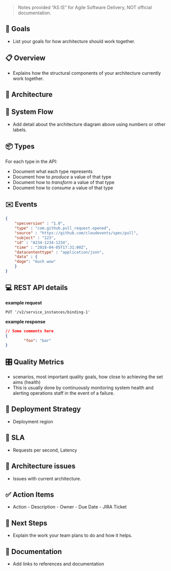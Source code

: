 > Notes provided “AS IS” for Agile Software Delivery, NOT official documentation.

## 🎯 Goals
* List your goals for how architecture should work together.

##  📋 Overview
* Explains how the structural components of your architecture currently work together.

## 📐 Architecture
<!--Add diagram-->

## 🔗 System Flow
* Add detail about the architecture diagram above using numbers or other labels. 

## 📦 Types

For each type in the API:

- Document what each type represents
- Document how to *produce* a value of that type
- Document how to *transform* a value of that type
- Document how to *consume* a value of that type

## ✉️  Events

```json
{
    "specversion" : "1.0",
    "type" : "com.github.pull_request.opened",
    "source" : "https://github.com/cloudevents/spec/pull",
    "subject" : "123",
    "id" : "A234-1234-1234",
    "time" : "2018-04-05T17:31:00Z",
    "datacontenttype" : "application/json",
    "data" : {
	"doge": "much wow"
    }
}
```

## 💻 REST API details

**example request**

```shell
PUT '/v2/service_instances/binding-1'
```

**example response**

```json
// Some comments here
{
		"foo": "bar"
}
```

## 🎛️ Quality Metrics
* scenarios, most important quality goals, how close to achieving the set aims (health)
* This is usually done by continuously monitoring system health and alerting operations staff in the event of a failure.

## 🚀 Deployment Strategy
* Deployment region

## 🤝 SLA
* Requests per second, Latency
		
## 🚩 Architecture issues
* Issues with current architecture.

## ✅ Action Items
* Action - Description - Owner - Due Date - JIRA Ticket    

## 👣 Next Steps
* Explain the work your team plans to do and how it helps.

## 📁 Documentation
* Add links to references and documentation
